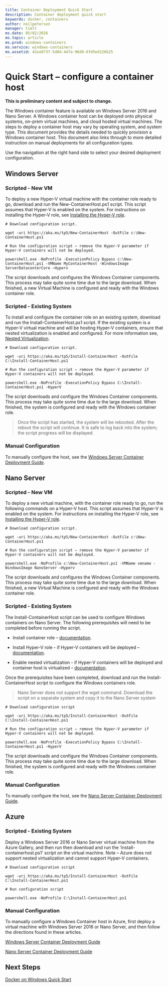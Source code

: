 ```yaml
---
title: Container Deployment Quick Start
description: Container deployment quick start
keywords: docker, containers
author: neilpeterson
manager: timlt
ms.date: 05/02/2016
ms.topic: article
ms.prod: windows-containers
ms.service: windows-containers
ms.assetid: 42ea9737-5d0d-447a-96d8-6fd5ed126b25
---
```


# Quick Start – configure a container host

**This is preliminary content and subject to change.** 

The Windows container feature is available on Windows Server 2016 and Nano Server. A Windows container host can be deployed onto physical systems, on-prem virtual machines, and cloud hosted virtual machines. The steps to deploy a container host may vary by operating system, and system type. This document provides the details needed to quickly provision a Windows container host. This document also links through to more detailed instruction on manual deployments for all configuration types.

Use the navigation at the right hand side to select your desired deployment configuration.

## Windows Server

### Scripted - New VM <!--1-->

To deploy a new Hyper-V virtual machine with the container role ready to go, download and run the New-ContainerHost.ps1 script. This script assumes that Hyper-V is enabled on the system. For instructions on installing the Hyper-V role, see [Installing the Hyper-V role](https://technet.microsoft.com/en-US/library/mt126155.aspx).


```none
# Download configuration script.

wget -uri https://aka.ms/tp5/New-ContainerHost -OutFile c:\New-ContainerHost.ps1

# Run the configuration script – remove the Hyper-V parameter if Hyper-V containers will not be deployed.

powershell.exe -NoProfile -ExecutionPolicy Bypass c:\New-ContainerHost.ps1 -VMName MyContainerHost -WindowsImage ServerDatacenterCore –Hyperv
```
The script downloads and configures the Windows Container components. This process may take quite some time due to the large download. When finished, a new Virtual Machine is configured and ready with the Windows container role.

### Scripted - Existing System <!--1-->

To install and configure the container role on an existing system, download and run the Install-ContainerHost.ps1 script. If the existing system is a Hyper-V virtual machine and will be hosting Hyper-V containers, ensure that nested virtualization is enabled and configured. For more information see, [Nested Virtualization](https://msdn.microsoft.com/virtualization/hyperv_on_windows/windows_welcome).

```none
# Download configuration script.

wget -uri https://aka.ms/tp5/Install-ContainerHost -OutFile C:\Install-ContainerHost.ps1

# Run the configuration script – remove the Hyper-V parameter if Hyper-V containers will not be deployed.

powershell.exe -NoProfile -ExecutionPolicy Bypass C:\Install-ContainerHost.ps1 -HyperV
```

The script downloads and configure the Windows Container components. This process may take quite some time due to the large download. When finished, the system is configured and ready with the Windows container role.

> Once the script has started, the system will be rebooted. After the reboot the script will continue. It is safe to log back into the system; the script progress will be displayed.

### Manual Configuration <!--2-->

To manually configure the host, see the [Windows Server Container Deployment Guide](../deployment/deployment.md).

## Nano Server

### Scripted - New VM <!--2-->

To deploy a new virtual machine, with the container role ready to go, run the following commands on a Hyper-V host. This script assumes that Hyper-V is enabled on the system. For instructions on installing the Hyper-V role, see [Installing the Hyper-V role](https://technet.microsoft.com/en-US/library/mt126155.aspx).


```none
# Download configuration script.

wget -uri https://aka.ms/tp5/New-ContainerHost -OutFile c:\New-ContainerHost.ps1

# Run the configuration script – remove the Hyper-V parameter if Hyper-V containers will not be deployed.

powershell.exe -NoProfile c:\New-ContainerHost.ps1 -VMName vmname -WindowsImage NanoServer –Hyperv
```

The script downloads and configures the Windows Container components. This process may take quite some time due to the large download. When finished, a new Virtual Machine is configured and ready with the Windows container role.

### Scripted - Existing System <!--2-->

The Install-ContainerHost script can be used to configure Windows containers on Nano Server. The following prerequisites will need to be completed before running the script.

- Install container role – [documentation]( https://msdn.microsoft.com/en-us/virtualization/windowscontainers/deployment/deployment_nano#-a-name-nano-a-deploy-nano-server).

- Install Hyper-V role - if Hyper-V containers will be deployed – [documentation](https://msdn.microsoft.com/en-us/virtualization/windowscontainers/deployment/deployment_nano#-a-name-hypv-a-enable-the-hyper-v-role).

- Enable nested virtualization - if Hyper-V containers will be deployed and container host is virtualized – [documentation](https://msdn.microsoft.com/en-us/virtualization/windowscontainers/deployment/deployment_nano#-a-name-nest-a-nested-virtualization).

Once the prerequisites have been completed, download and run the Install-ContainerHost script to configure the Windows containers role.

> Nano Server does not support the wget command. Download the script on a separate system and copy it to the Nano Server system

```none
# Download configuration script

wget -uri https://aka.ms/tp5/Install-ContainerHost -OutFile C:\Install-ContainerHost.ps1

# Run the configuration script – remove the Hyper-V parameter if Hyper-V containers will not be deployed.

powershell.exe -NoProfile -ExecutionPolicy Bypass C:\Install-ContainerHost.ps1 -HyperV
```

The script downloads and configure the Windows Container components. This process may take quite some time due to the large download. When finished, the system is configured and ready with the Windows container role.

### Manual Configuration <!--3-->

To manually configure the host, see the [Nano Server Container Deployment Guide](../deployment/deployment_nano.md).

## Azure

### Scripted - Existing System <!--3-->

Deploy a Windows Server 2016 or Nano Server virtual machine from the Azure Gallery, and then run then download and run the ‘install-containerhost.ps1’ script on the virtual machine. Note – Azure does not support nested virtualization and cannot support Hyper-V containers.

```none
# Download configuration script

wget -uri https://aka.ms/tp5/Install-ContainerHost -OutFile C:\Install-ContainerHost.ps1

# Run configuration script

powershell.exe -NoProfile C:\Install-ContainerHost.ps1
```

### Manual Configuration <!--1-->

To manually configure a Windows Container host in Azure, first deploy a virtual machine with Windows Server 2016 or Nano Server, and then follow the directions found in these articles.

[Windows Server Container Deployment Guide](../deployment/deployment.md)

[Nano Server Container Deployment Guide](../deployment/deployment_nano.md)

## Next Steps

[Docker on Windows Quick Start](./manage_docker.md)

